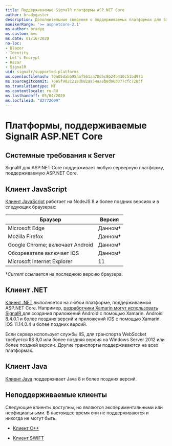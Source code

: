 ```yaml
---
title: Поддерживаемые SignalR платформы ASP.NET Core
author: bradygaster
description: Дополнительные сведения о поддерживаемых платформах для SignalRASP.NET Core.
monikerRange: '>= aspnetcore-2.1'
ms.author: bradyg
ms.custom: mvc
ms.date: 01/16/2020
no-loc:
- Blazor
- Identity
- Let's Encrypt
- Razor
- SignalR
uid: signalr/supported-platforms
ms.openlocfilehash: 70a05dabb95aaf561aa78d5c8b24b430c51bd973
ms.sourcegitcommit: 70e5f982c218db82aa54aa8b8d96b377cfc7283f
ms.translationtype: MT
ms.contentlocale: ru-RU
ms.lasthandoff: 05/04/2020
ms.locfileid: "82772609"
---
```

# <a name="aspnet-core-signalr-supported-platforms"></a>Платформы, поддерживаемые SignalR ASP.NET Core

## <a name="server-system-requirements"></a>Системные требования к  Server

SignalR для ASP.NET Core поддерживает любую серверную платформу, поддерживаемую ASP.NET Core.

## <a name="javascript-client"></a>Клиент JavaScript

[Клиент JavaScript](xref:signalr/javascript-client) работает на NodeJS 8 и более поздних версиях и в следующих браузерах:

| Браузер                         | Версия         |
| ------------------------------- | --------------- |
| Microsoft Edge                  | Данном&dagger; |
| Mozilla Firefox                 | Данном&dagger; |
| Google Chrome; включает Android | Данном&dagger; |
| Обозревателе включает iOS            | Данном&dagger; |
| Microsoft Internet Explorer     | 11              |

&dagger;*Current* ссылается на последнюю версию браузера.

## <a name="net-client"></a>Клиент .NET

[Клиент .NET](xref:signalr/dotnet-client) выполняется на любой платформе, поддерживаемой ASP.NET Core. Например, [разработчики Xamarin могут использовать SignalR ](https://github.com/aspnet/Announcements/issues/305) для создания приложений Android с помощью Xamarin. Android 8.4.0.1 и более поздних версий и приложений iOS с помощью Xamarin. iOS 11.14.0.4 и более поздних версий.

Если сервер использует службы IIS, для транспорта WebSocket требуется IIS 8,0 или более поздняя версия на Windows Server 2012 или более поздней версии. Другие транспорты поддерживаются на всех платформах.

## <a name="java-client"></a>Клиент Java

[Клиент Java](xref:signalr/java-client) поддерживает Java 8 и более поздних версий.

## <a name="unsupported-clients"></a>Неподдерживаемые клиенты

Следующие клиенты доступны, но являются экспериментальными или неофициальными. В настоящее время они не поддерживаются и никогда не могут быть.

* [Клиент C++](https://github.com/aspnet/SignalR-Client-Cpp)

* [Клиент SWIFT](https://github.com/moozzyk/SignalR-Client-Swift)
